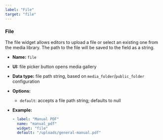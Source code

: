 ```yaml
---
label: "File"
target: "file"
---
```


### File

The file widget allows editors to upload a file or select an existing one from the media library. The path to the file will be saved to the field as a string.

- **Name:** `file`
- **UI:** file picker button opens media gallery
- **Data type:** file path string, based on `media_folder`/`public_folder` configuration
- **Options:**
  - `default`: accepts a file path string; defaults to null
- **Example:**

  ```yaml
  - label: "Manual PDF"
    name: "manual_pdf"
    widget: "file"
    default: "/uploads/general-manual.pdf"
  ```